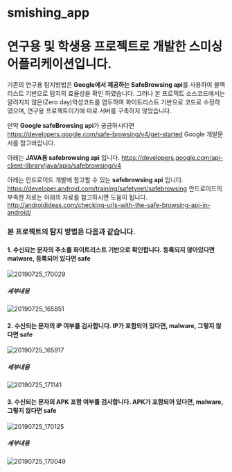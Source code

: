 smishing_app
=============

# 연구용 및 학생용 프로젝트로 개발한 스미싱 어플리케이션입니다.

기존의 연구용 탐지방법은 **Google에서 제공하는 SafeBrowsing api**를 사용하여 블랙리스트 기반으로
탐지의 효율성을 확인 하였습니다.
그러나 본 프로젝트 소스코드에서는 알려지지 않은(Zero day)악성코드를 염두하여
화이트리스트 기반으로 코드로 수정하였으며, 연구용 프로젝트이기에 따로 서버를 구축하지 않았습니다.

만약 **Google safeBrowsing api**가 궁금하시다면 
<https://developers.google.com/safe-browsing/v4/get-started> Google 개발문서를 참고바랍니다.

아래는 **JAVA용 safebrowsing api** 입니다.
<https://developers.google.com/api-client-library/java/apis/safebrowsing/v4>

아래는 안드로이드 개발에 참고할 수 있는 **safebrowsing api** 입니다.
<https://developer.android.com/training/safetynet/safebrowsing>
안드로이드의 부족한 자료는 아래의 자료를 참고하시면 도움이 됩니다.
<http://androidideas.com/checking-urls-with-the-safe-browsing-api-in-android/>

### 본 프로젝트의 탐지 방법은 다음과 같습니다. 

#### 1. 수신되는 문자의 주소를 화이트리스트 기반으로 확인합니다.  등록되지 않아있다면 malware, 등록되어 있다면 safe
![20190725_170029](https://user-images.githubusercontent.com/49786050/61857437-21e41500-aeff-11e9-8e46-eeb71d887a5b.jpg)
##### 세부내용
![20190725_165851](https://user-images.githubusercontent.com/49786050/61857457-2d374080-aeff-11e9-99d6-6e05afec9cea.jpg)

#### 2. 수신되는 문자의 IP 여부를 검사합니다.  IP가 포함되어 있다면, malware, 그렇지 않다면 safe
![20190725_165917](https://user-images.githubusercontent.com/49786050/61857692-94ed8b80-aeff-11e9-8b64-653745709136.jpg)
##### 세부내용
![20190725_171141](https://user-images.githubusercontent.com/49786050/61857716-a2a31100-aeff-11e9-8056-40904aae6f3a.jpg)

#### 3. 수신되는 문자의 APK 포함 여부를 검사합니다.  APK가 포함되어 있다면, malware, 그렇지 않다면 safe
![20190725_170125](https://user-images.githubusercontent.com/49786050/61857391-0a0c9100-aeff-11e9-9c78-aea72f94dcc1.jpg)
##### 세부내용
![20190725_170049](https://user-images.githubusercontent.com/49786050/61857411-1395f900-aeff-11e9-8828-8f6902ef872a.jpg)
